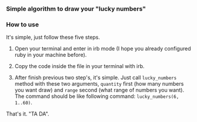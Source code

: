 ### Simple algorithm to draw your "lucky numbers"

### How to use
It's simple, just follow these five steps.

1. Open your terminal and enter in irb mode (I hope you already configured ruby in your machine before).

2. Copy the code inside the file in your terminal with irb.

3. After finish previous two step's, it's simple. Just call `lucky_numbers` method with these two arguments, `quantity` first (how many numbers you want draw) and `range` second (what range of numbers you want).
The command should be like following command: `lucky_numbers(6, 1..60)`.

That's it. "TA DA".
